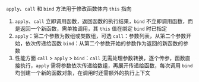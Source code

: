 `apply`、`call` 和 `bind` 方法用于修改函数体内 `this` 指向

1.  `apply`、`call` 立即调用函数，返回函数的执行结果，`bind` 不立即调用函数，而是返回一个新函数，需单独调用，其 `this` 值在绑定 `bind` 时已指定
2.  `apply`：第二个参数为数组或类数组，可选
    `call`：参数列表，从第二个参数开始，依次传递给函数
    `bind`：从第二个参数开始的参数作为返回的新函数的参数
3.  性能方面 `call` > `apply` > `bind`：`call` 无需处理参数转换，逐个传参，函数直接执行，`apply` 需将参数依次传递给数组，再展开传递给函数，每次调用 `bind` 均创建一个新的函数对象，在调用时还需额外的执行上下文
